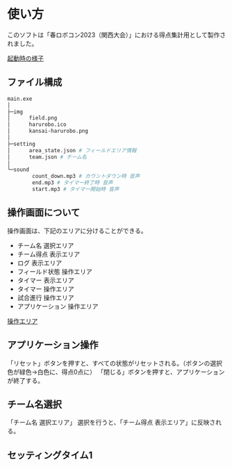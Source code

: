 # 使い方

このソフトは「春ロボコン2023（関西大会）」における得点集計用として製作されました。

[起動時の様子](/doc/img/start_up.png)

## ファイル構成

~~~bash
main.exe
│
├─img
│      field.png
│      harurobo.ico
│      kansai-harurobo.png
│
├─setting
│      area_state.json # フィールドエリア情報
│      team.json # チーム名
│
└─sound
        count_down.mp3 # カウントダウン時 音声
        end.mp3 # タイマー終了時 音声
        start.mp3 # タイマー開始時 音声
~~~

## 操作画面について

操作画面は、下記のエリアに分けることができる。

- チーム名 選択エリア
- チーム得点 表示エリア
- ログ 表示エリア
- フィールド状態 操作エリア
- タイマー 表示エリア
- タイマー 操作エリア
- 試合進行 操作エリア
- アプリケーション 操作エリア

[操作エリア](/doc/img/area.png)

## アプリケーション操作

「リセット」ボタンを押すと、すべての状態がリセットされる。（ボタンの選択色が緑色→白色に、得点0点に）
「閉じる」ボタンを押すと、アプリケーションが終了する。

## チーム名選択

「チーム名 選択エリア」
選択を行うと、「チーム得点 表示エリア」に反映される。

## セッティングタイム1
